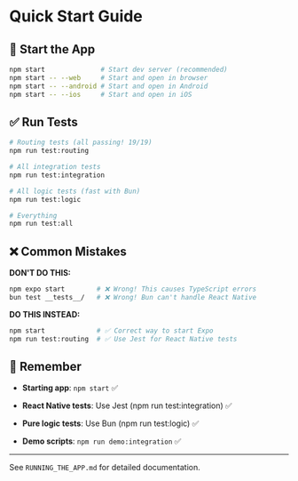 # Quick Start Guide

## 🚀 Start the App

```bash
npm start              # Start dev server (recommended)
npm start -- --web     # Start and open in browser
npm start -- --android # Start and open in Android
npm start -- --ios     # Start and open in iOS
```

## ✅ Run Tests

```bash
# Routing tests (all passing! 19/19)
npm run test:routing

# All integration tests
npm run test:integration

# All logic tests (fast with Bun)
npm run test:logic

# Everything
npm run test:all
```

## ❌ Common Mistakes

**DON'T DO THIS:**

```bash
npm expo start        # ❌ Wrong! This causes TypeScript errors
bun test __tests__/   # ❌ Wrong! Bun can't handle React Native
```

**DO THIS INSTEAD:**

```bash
npm start             # ✅ Correct way to start Expo
npm run test:routing  # ✅ Use Jest for React Native tests
```

## 📝 Remember

- **Starting app**: `npm start` ✅

- **React Native tests**: Use Jest (npm run test:integration) ✅

- **Pure logic tests**: Use Bun (npm run test:logic) ✅

- **Demo scripts**: `npm run demo:integration` ✅

---

See `RUNNING_THE_APP.md` for detailed documentation.
